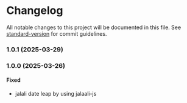# Changelog

All notable changes to this project will be documented in this file. See [standard-version](https://github.com/conventional-changelog/standard-version) for commit guidelines.

### 1.0.1 (2025-03-29)

### 1.0.0 (2025-03-26)
#### Fixed
- jalali date leap by using jalaali-js 